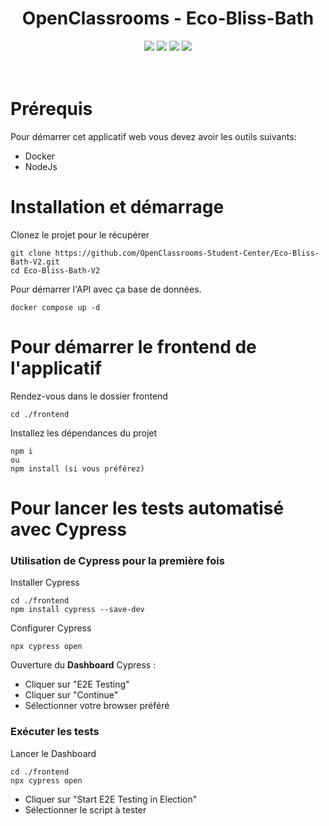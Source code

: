 <div align="center">

# OpenClassrooms - Eco-Bliss-Bath
</div>

<p align="center">
    <img src="https://img.shields.io/badge/MariaDB-v11.7.2-blue">
    <img src="https://img.shields.io/badge/Symfony-v6.2-blue">
    <img src="https://img.shields.io/badge/Angular-v13.3.0-blue">
    <img src="https://img.shields.io/badge/docker--build-passing-brightgreen">
  <br><br><br>
</p>

# Prérequis
Pour démarrer cet applicatif web vous devez avoir les outils suivants:
- Docker
- NodeJs

# Installation et démarrage
Clonez le projet pour le récupérer
``` 
git clone https://github.com/OpenClassrooms-Student-Center/Eco-Bliss-Bath-V2.git
cd Eco-Bliss-Bath-V2
```
Pour démarrer l'API avec ça base de données.
```
docker compose up -d
```
# Pour démarrer le frontend de l'applicatif
Rendez-vous dans le dossier frontend
```
cd ./frontend
```
Installez les dépendances du projet
```
npm i
ou
npm install (si vous préférez)
```

# Pour lancer les tests automatisé avec Cypress
### Utilisation de Cypress pour la première fois
Installer Cypress
```
cd ./frontend
npm install cypress --save-dev
```
Configurer Cypress
```
npx cypress open
```  
Ouverture du **Dashboard** Cypress :   
* Cliquer sur "E2E Testing"
* Cliquer sur "Continue"  
* Sélectionner votre browser préféré

### Exécuter les tests
Lancer le Dashboard
```
cd ./frontend
npx cypress open
```
* Cliquer sur "Start E2E Testing in Election"
* Sélectionner le script à tester